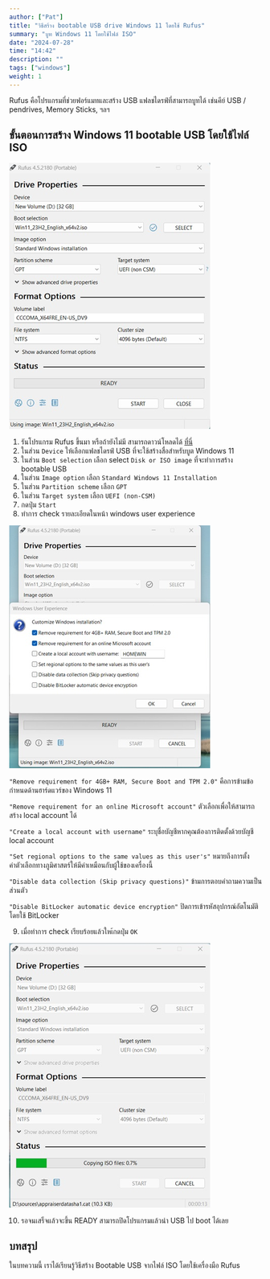 ```yaml
---
author: ["Pat"]
title: "วิธีสร้าง bootable USB drive Windows 11 โดยใช้ Rufus"
summary: "บูท Windows 11 โดยใช้ไฟล์ ISO"
date: "2024-07-28"
time: "14:42"
description: ""
tags: ["windows"]
weight: 1
---
```


Rufus คือโปรแกรมที่ช่วยฟอร์แมทและสร้าง USB แฟลชไดรฟ์ที่สามารถบูทได้ เช่นคีย์ USB / pendrives, Memory Sticks, ฯลฯ

## ขั้นตอนการสร้าง Windows 11 bootable USB โดยใช้ไฟล์ ISO

![screen1](./screen1.jpg)

1. รันโปรแกรม Rufus ขึ้นมา หรือถ้ายังไม่มี สามารถดาวน์โหลดได้ [ที่นี่](https://rufus.ie/)
2. ในส่วน `Device` ให้เลือกแฟลชไดรฟ์ USB ที่จะใช้สร้างสื่อสำหรับบูต Windows 11
3. ในส่วน `Boot selection` เลือก select `Disk or ISO image` ที่จะทำการสร้าง bootable USB
4. ในส่วน `Image option` เลือก `Standard Windows 11 Installation`
5. ในส่วน `Partition scheme` เลือก `GPT`
6. ในส่วน `Target system` เลือก `UEFI (non-CSM)`
7. กดปุ่ม `Start`
8. ทำการ check รายละเอียดในหน้า windows user experience

![screen1](./screen2.jpg)

`"Remove requirement for 4GB+ RAM, Secure Boot and TPM 2.0"` คือการข้ามข้อกำหนดด้านฮาร์ดแวร์ของ Windows 11

`"Remove requirement for an online Microsoft account"` ตัวเลือกเพื่อให้สามารถสร้าง local account ได้

`"Create a local account with username"` ระบุชื่อบัญชีหากคุณต้องการติดตั้งด้วยบัญชี local account

`"Set regional options to the same values as this user's"` หมายถึงการตั้งค่าตัวเลือกทางภูมิศาสตร์ให้มีค่าเหมือนกับผู้ใช้ของเครื่องนี้

`"Disable data collection (Skip privacy questions)"` ข้ามการตอบคำถามความเป็นส่วนตัว

`"Disable BitLocker automatic device encryption"` ปิดการเข้ารหัสอุปกรณ์อัตโนมัติโดยใช้ BitLocker

9. เมื่อทำการ check เรียบร้อยแล้วใหเ้กดปุ่ม `OK`

![screen1](./screen3.jpg)

10. รอจนเสร็จแล้วจะขึ้น READY สามารถปิดโปรแกรมแล้วนำ USB ไป boot ได้เลย

## บทสรุป

ในบทความนี้ เราได้เรียนรู้วิธีสร้าง Bootable USB จากไฟล์ ISO โดยใช้เครื่องมือ Rufus